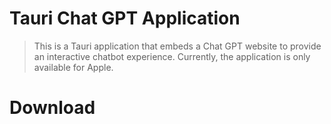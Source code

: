 # Tauri Chat GPT Application

> This is a Tauri application that embeds a Chat GPT website to provide an interactive chatbot experience. Currently, the application is only available for Apple.

# Download
